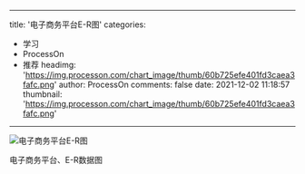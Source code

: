 
---
title: '电子商务平台E-R图'
categories: 
 - 学习
 - ProcessOn
 - 推荐
headimg: 'https://img.processon.com/chart_image/thumb/60b725efe401fd3caea3fafc.png'
author: ProcessOn
comments: false
date: 2021-12-02 11:18:57
thumbnail: 'https://img.processon.com/chart_image/thumb/60b725efe401fd3caea3fafc.png'
---

<div>   
<img class="thumb" alt="电子商务平台E-R图" src="https://img.processon.com/chart_image/thumb/60b725efe401fd3caea3fafc.png" referrerpolicy="no-referrer">
<p>电子商务平台、E-R数据图</p>  
</div>
            